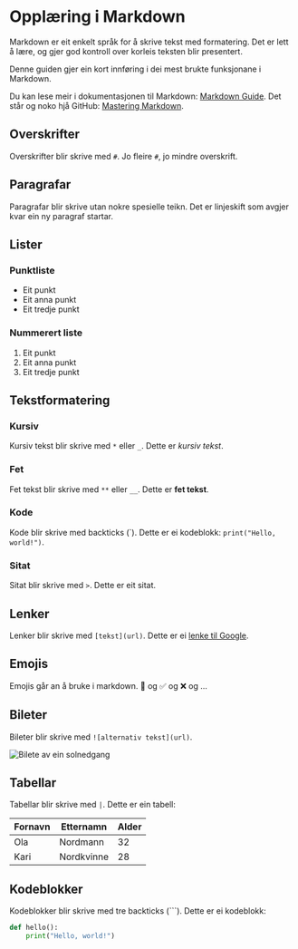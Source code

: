 # Opplæring i Markdown

Markdown er eit enkelt språk for å skrive tekst med formatering. Det er lett å lære, og gjer god kontroll over korleis teksten blir presentert.

Denne guiden gjer ein kort innføring i dei mest brukte funksjonane i Markdown.

Du kan lese meir i dokumentasjonen til Markdown: [Markdown Guide](https://www.markdownguide.org/). Det står og noko hjå GitHub: [Mastering Markdown](https://guides.github.com/features/mastering-markdown/).

## Overskrifter

Overskrifter blir skrive med `#`. Jo fleire `#`, jo mindre overskrift.

## Paragrafar

Paragrafar blir skrive utan nokre spesielle teikn. Det er linjeskift som avgjer kvar ein ny paragraf startar.

## Lister

### Punktliste

- Eit punkt
- Eit anna punkt
- Eit tredje punkt

### Nummerert liste

1. Eit punkt
2. Eit anna punkt
3. Eit tredje punkt

## Tekstformatering

### Kursiv

Kursiv tekst blir skrive med `*` eller `_`. Dette er *kursiv tekst*.

### Fet

Fet tekst blir skrive med `**` eller `__`. Dette er **fet tekst**.

### Kode

Kode blir skrive med backticks (\`). Dette er ei kodeblokk: `print("Hello, world!")`.

### Sitat

Sitat blir skrive med `>`. Dette er eit sitat.

## Lenker

Lenker blir skrive med `[tekst](url)`. Dette er ei [lenke til Google](https://www.google.com).

## Emojis

Emojis går an å bruke i markdown. 🎅 og ✅ og ❌ og ...

## Bileter

Bileter blir skrive med `![alternativ tekst](url)`.

![Bilete av ein solnedgang](https://images.unsplash.com/photo-1735506266367-d6941df3efdc?q=80&w=2070&auto=format&fit=crop&ixlib=rb-4.0.3&ixid=M3wxMjA3fDB8MHxwaG90by1wYWdlfHx8fGVufDB8fHx8fA%3D%3D)

## Tabellar

Tabellar blir skrive med `|`. Dette er ein tabell:

| Fornavn | Etternamn | Alder |
|---------|-----------|-------|
| Ola     | Nordmann  | 32    |
| Kari    | Nordkvinne| 28    |


## Kodeblokker

Kodeblokker blir skrive med tre backticks (\`\`\`). Dette er ei kodeblokk:

```python
def hello():
    print("Hello, world!")
```